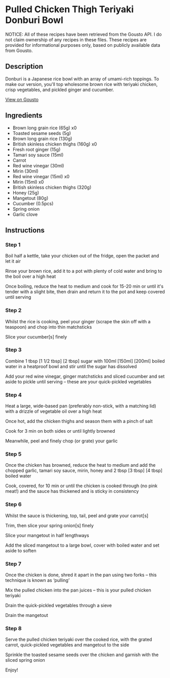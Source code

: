 # Pulled Chicken Thigh Teriyaki Donburi Bowl

NOTICE: All of these recipes have been retrieved from the Gousto API. I do not claim ownership of any recipes in these files. These recipes are provided for informational purposes only, based on publicly available data from Gousto.

## Description

Donburi is a Japanese rice bowl with an array of umami-rich toppings. To make our version, you'll top wholesome brown rice with teriyaki chicken, crisp vegetables, and pickled ginger and cucumber.

[View on Gousto](https://www.gousto.co.uk/recipes/cookbook/pulled-chicken-teriyaki-donburi-bowl)

## Ingredients

- Brown long grain rice (65g) x0
- Toasted sesame seeds (5g)
- Brown long grain rice (130g)
- British skinless chicken thighs (160g) x0
- Fresh root ginger (15g)
- Tamari soy sauce (15ml)
- Carrot
- Red wine vinegar (30ml)
- Mirin (30ml)
- Red wine vinegar (15ml) x0
- Mirin (15ml) x0
- British skinless chicken thighs (320g)
- Honey (25g)
- Mangetout (80g)
- Cucumber (0.5pcs)
- Spring onion
- Garlic clove

## Instructions


### Step 1

Boil half a kettle, take your chicken out of the fridge, open the packet and let it air

Rinse your brown rice, add it to a pot with plenty of cold water and bring to the boil over a high heat

Once boiling, reduce the heat to medium and cook for 15-20 min or until it's tender with a slight bite, then drain and return it to the pot and keep covered until serving


### Step 2

Whilst the rice is cooking, peel your ginger (scrape the skin off with a teaspoon) and chop into thin matchsticks

Slice your cucumber[s] finely


### Step 3

Combine 1 tbsp <span class="text-purple">[1 1/2 tbsp]</span> <span class="text-danger">[2 tbsp]</span> sugar with 100ml<span class="text-purple"> [150ml]</span> <span class="text-danger">[200ml]</span> boiled water in a heatproof bowl and stir until the sugar has dissolved

Add your red wine vinegar, ginger matchsticks and sliced cucumber and set aside to pickle until serving – these are your quick-pickled vegetables


### Step 4

Heat a large, wide-based pan (preferably non-stick, with a matching lid) with a drizzle of vegetable oil over a high heat

Once hot, add the chicken thighs and season them with a pinch of salt

Cook for 3 min on both sides or until lightly browned

Meanwhile, peel and finely chop (or grate) your garlic


### Step 5

Once the chicken has browned, reduce the heat to medium and add the chopped garlic, tamari soy sauce, mirin, honey and 2 tbsp <span class="text-purple">[3 tbsp]</span><span class="text-danger"> [4 tbsp] </span>boiled water

Cook, covered, for 10 min or until the chicken is cooked through (no pink meat!) and the sauce has thickened and is sticky in consistency


### Step 6

Whilst the sauce is thickening, top, tail, peel and grate your carrot[s]

Trim, then slice your spring onion[s] finely

Slice your mangetout in half lengthways

Add the sliced mangetout to a large bowl, cover with boiled water and set aside to soften


### Step 7

Once the chicken is done, shred it apart in the pan using two forks – this technique is known as ‘pulling’

Mix the pulled chicken into the pan juices – this is your pulled chicken teriyaki

Drain the quick-pickled vegetables through a sieve

Drain the mangetout

### Step 8

Serve the pulled chicken teriyaki over the cooked rice, with the grated carrot, quick-pickled vegetables and mangetout to the side

Sprinkle the toasted sesame seeds over the chicken and garnish with the sliced spring onion

Enjoy!

